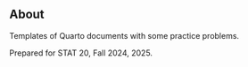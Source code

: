 ## About

Templates of Quarto documents with some practice problems.

Prepared for STAT 20, Fall 2024, 2025.
